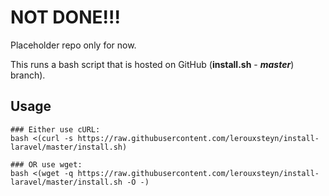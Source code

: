 # NOT DONE!!!

Placeholder repo only for now.

This runs a bash script that is hosted on GitHub (**install.sh** - ***master***) branch).

## Usage

```
### Either use cURL:
bash <(curl -s https://raw.githubusercontent.com/lerouxsteyn/install-laravel/master/install.sh)

### OR use wget:
bash <(wget -q https://raw.githubusercontent.com/lerouxsteyn/install-laravel/master/install.sh -O -)
```